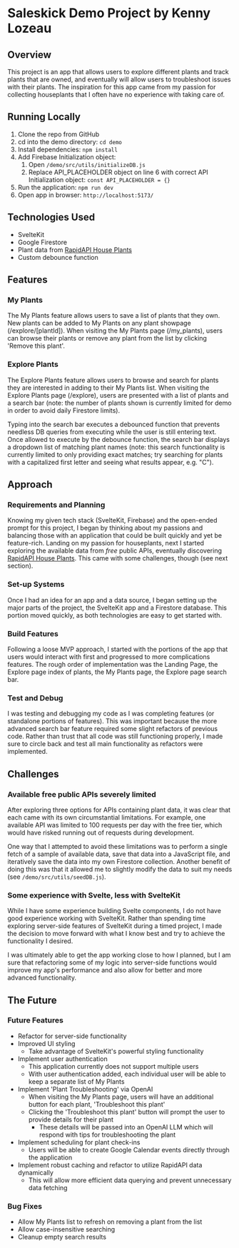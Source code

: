 # Saleskick Demo Project by Kenny Lozeau

## Overview

This project is an app that allows users to explore different plants and track plants that are owned, and eventually will allow users to troubleshoot issues with their plants. The inspiration for this app came from my passion for collecting houseplants that I often have no experience with taking care of.

## Running Locally

1. Clone the repo from GitHub
2. cd into the demo directory: `cd demo`
3. Install dependencies: `npm install`
4. Add Firebase Initialization object:
   1. Open `/demo/src/utils/initializeDB.js`
   2. Replace API_PLACEHOLDER object on line 6 with correct API Initialization object: `const API_PLACEHOLDER = {}`
5. Run the application: `npm run dev`
6. Open app in browser: `http://localhost:5173/`

## Technologies Used
- SvelteKit
- Google Firestore
- Plant data from [RapidAPI House Plants](https://rapidapi.com/mnai01/api/house-plants2)
- Custom debounce function

## Features

### My Plants
The My Plants feature allows users to save a list of plants that they own. New plants can be added to My Plants on any plant showpage (/explore/[plantId]). When visiting the My Plants page (/my_plants), users can browse their plants or remove any plant from the list by clicking 'Remove this plant'.

### Explore Plants
The Explore Plants feature allows users to browse and search for plants they are interested in adding to their My Plants list. When visiting the Explore Plants page (/explore), users are presented with a list of plants and a search bar (note: the number of plants shown is currently limited for demo in order to avoid daily Firestore limits).

Typing into the search bar executes a debounced function that prevents needless DB queries from executing while the user is still entering text. Once allowed to execute by the debounce function, the search bar displays a dropdown list of matching plant names (note: this search functionality is currently limited to only providing exact matches; try searching for plants with a capitalized first letter and seeing what results appear, e.g. "C").

## Approach
### Requirements and Planning
Knowing my given tech stack (SvelteKit, Firebase) and the open-ended prompt for this project, I began by thinking about my passions and balancing those with an application that could be built quickly and yet be feature-rich. Landing on my passion for houseplants, next I started exploring the available data from *free* public APIs, eventually discovering [RapidAPI House Plants](https://rapidapi.com/mnai01/api/house-plants2). This came with some challenges, though (see next section).

### Set-up Systems
Once I had an idea for an app and a data source, I began setting up the major parts of the project, the SvelteKit app and a Firestore database. This portion moved quickly, as both technologies are easy to get started with.

### Build Features
Following a loose MVP approach, I started with the portions of the app that users would interact with first and progressed to more complications features. The rough order of implementation was the Landing Page, the Explore page index of plants, the My Plants page, the Explore page search bar.

### Test and Debug
I was testing and debugging my code as I was completing features (or standalone portions of features). This was important because the more advanced search bar feature required some slight refactors of previous code. Rather than trust that all code was still functioning properly, I made sure to circle back and test all main functionality as refactors were implemented.

## Challenges
### Available free public APIs severely limited
After exploring three options for APIs containing plant data, it was clear that each came with its own circumstantial limitations. For example, one available API was limited to 100 requests per day with the free tier, which would have risked running out of requests during development.

One way that I attempted to avoid these limitations was to perform a single fetch of a sample of available data, save that data into a JavaScript file, and iteratively save the data into my own Firestore collection. Another benefit of doing this was that it allowed me to slightly modify the data to suit my needs (see `/demo/src/utils/seedDB.js`).
### Some experience with Svelte, less with SvelteKit
While I have some experience building Svelte components, I do not have good experience working with SvelteKit. Rather than spending time exploring server-side features of SvelteKit during a timed project, I made the decision to move forward with what I know best and try to achieve the functionality I desired. 

I was ultimately able to get the app working close to how I planned, but I am sure that refactoring some of my logic into server-side functions would improve my app's performance and also allow for better and more advanced functionality.

## The Future

### Future Features
- Refactor for server-side functionality
- Improved UI styling
  - Take advantage of SvelteKit's powerful styling functionality
- Implement user authentication
  - This application currently does not support multiple users
  - With user authentication added, each individual user will be able to keep a separate list of My Plants
- Implement 'Plant Troubleshooting' via OpenAI
  - When visiting the My Plants page, users will have an additional button for each plant, 'Troubleshoot this plant'
  - Clicking the 'Troubleshoot this plant' button will prompt the user to provide details for their plant
    - These details will be passed into an OpenAI LLM which will respond with tips for troubleshooting the plant
- Implement scheduling for plant check-ins
  - Users will be able to create Google Calendar events directly through the application
- Implement robust caching and refactor to utilize RapidAPI data dynamically
  - This will allow more efficient data querying and prevent unnecessary data fetching

### Bug Fixes
- Allow My Plants list to refresh on removing a plant from the list
- Allow case-insensitive searching
- Cleanup empty search results